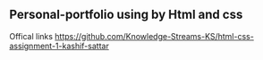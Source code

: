 ##  Personal-portfolio using by Html and css  ####





Offical links 
https://github.com/Knowledge-Streams-KS/html-css-assignment-1-kashif-sattar
 
